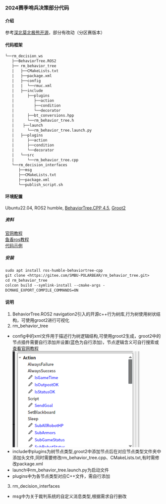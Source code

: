### 2024赛季哨兵决策部分代码

#### 介绍

参考[深北莫北极熊开源](https://gitee.com/SMBU-POLARBEAR/rm_behavior_tree)，部分有改动（分区赛版本）

#### 代码框架

```
└──rm_decision_ws
   ├──BehaviorTree.ROS2
   ├── rm_behavior_tree
   |   ├──CMakeLists.txt
   |   ├──package.xml
   |   ├──config
   |   |  └──rmuc.xml
   |   ├──include
   |      ├──plugins
   |         ├──action
   |         ├──condition
   |         └──decorator
   |      ├──bt_conversions.hpp
   |      └──rm_behavior_tree.h
   |    ├──launch
   |      └──rm_behavior_tree.launch.py
   |   ├──plugins
   |      ├──action
   |      ├──condition
   |      └──decorator
   |   └──src
   |      └──rm_behavior_tree.cpp
   └──rm_decision_interfaces
      ├──msg
      ├──CMakeLists.txt
      ├──package.xml
      └──publish_script.sh
```

#### 环境配置

 Ubuntu22.04, ROS2 humble, [BehaviorTree.CPP 4.5](https://github.com/BehaviorTree/BehaviorTree.ROS2), [Groot2](https://github.com/BehaviorTree/Groot2)

##### 资料

 [官网教程](https://www.behaviortree.dev/docs/tutorial-basics/tutorial_11_groot2/)</br>
 [鱼香ros教程](https://fishros.org.cn/forum/topic/354/ros2%E4%B8%AD%E7%9A%84%E8%A1%8C%E4%B8%BA%E6%A0%91-behaviortree)</br>
 [代码示例](https://github.com/BehaviorTree/BehaviorTree.ROS2/tree/humble/btcpp_ros2_samples)</br>

##### 安装

```
sudo apt install ros-humble-behaviortree-cpp 
git clone <https://gitee.com/SMBU-POLARBEAR/rm_behavior_tree.git> 
cd rm_behavior_tree 
colcon build --symlink-install --cmake-args -DCMAKE_EXPORT_COMPILE_COMMANDS=ON 
```

#### 说明

1. BehaviorTree.ROS2 navigation2引入的开源c++行为树库,行为树使用树状结构，可使用groot2进行可视化
2. rm_behavior_tree

- config中的xml文件用于描述行为树逻辑结构,可使用groot2生成，groot2中的节点插件需要自行添加并设置(蓝色为自行添加)，节点逻辑含义可自行搜索或[查看官网教程](https://www.behaviortree.dev/docs/nodes-library/DecoratorNode)</br>
![groot2中插件](image.png)
- include中plugins为树节点类型,groot2中添加节点后在对应节点类型文件夹中添加头文件,同时需要修改rm_behavior_tree.cpp、CMakeLists.txt,有时需修改package.xml
- launch中rm_behavior_tree.launch.py为启动文件
- plugins中为各节点类型对应C++文件，需自行添加

3. rm_decision_interfaces

- msg中为关于裁判系统的自定义消息类型,根据需求自行删改
